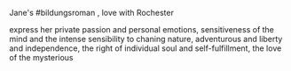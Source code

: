 Jane's #bildungsroman , 
love with Rochester

express her private passion and personal emotions, sensitiveness of the mind and the intense sensibility to chaning nature, adventurous and liberty and independence, the right of individual soul and self-fulfillment, the love of the mysterious
